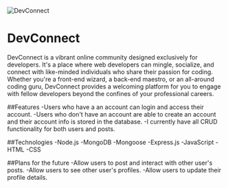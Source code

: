 ![DevConnect](https://images.unsplash.com/photo-1579869847557-1f67382cc158?ixlib=rb-4.0.3&ixid=M3wxMjA3fDB8MHxwaG90by1wYWdlfHx8fGVufDB8fHx8fA%3D%3D&auto=format&fit=crop&w=1034&q=80)

# DevConnect
DevConnect is a vibrant online community designed exclusively for developers. It's a place where web developers can mingle, socialize, and connect with like-minded individuals who share their passion for coding. Whether you're a front-end wizard, a back-end maestro, or an all-around coding guru, DevConnect provides a welcoming platform for you to engage with fellow developers beyond the confines of your professional careers.

##Features 
-Users who have a an account can login and access their account. 
-Users who don't have an account are able to create an account and their account info is stored in the database. 
-I currently have all CRUD functionality for both users and posts. 


##Technologies
-Node.js
-MongoDB
-Mongoose
-Express.js
-JavaScript
-HTML
-CSS

##Plans for the future
-Allow users to post and interact with other user's posts. 
-Allow users to see other user's profiles.
-Allow users to update their profile details. 